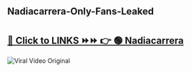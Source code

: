 
 ## Nadiacarrera-Only-Fans-Leaked

# <h2><a href="https://clipsfans.com/Nadiacarrera&ref=git">🔗 Click to LINKS ⏩⏩ 👉 🟢 Nadiacarrera </a></h2>

<a href="https://clipsfans.com/Nadiacarrera&ref=git" rel="nofollow" data-target="animated-image.originalLink"><img src="https://i.ibb.co.com/xMMVF88/686577567.gif" alt="Viral Video Original" style="max-width: 100%; display: inline-block;" data-target="animated-image.originalImage"></a>
